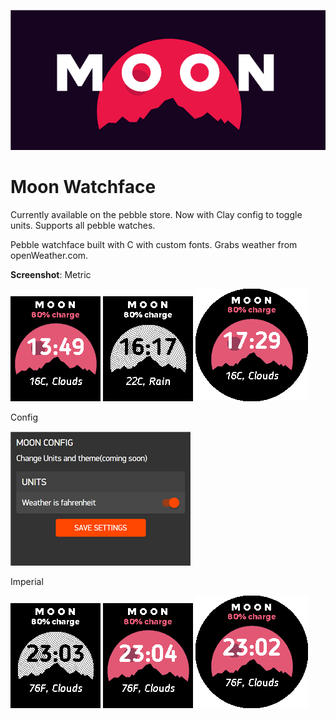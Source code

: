 ![Banner](Banner.png)

# Moon Watchface
Currently available on the pebble store.
Now with Clay config to toggle units.
Supports all pebble watches.

Pebble watchface built with C with custom fonts.
Grabs weather from openWeather.com.

**Screenshot**:
Metric

![Screenshot](screenshot4.png) ![Screenshot1](screenshot1.png) ![Screenshot2](screenshot3.png)

Config

![Screenshot](Config.jpg)

Imperial

![Screenshot](s2.png) ![Screenshot1](s3.png) ![Screenshot2](s1.png)



